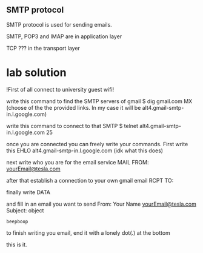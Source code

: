 ## SMTP protocol

SMTP protocol is used for sending emails. 

SMTP, POP3 and IMAP are in application layer 

TCP ??? in the transport layer

# lab solution 

!First of all connect to university guest wifi!

write this command to find the SMTP servers of gmail
    $ dig gmail.com MX
    (choose of the the provided links. In my case it will be alt4.gmail-smtp-in.l.google.com)

write this command to connect to that SMTP
    $ telnet alt4.gmail-smtp-in.l.google.com 25

once you are connected you can freely write your commands. First write this 
    EHLO alt4.gmail-smtp-in.l.google.com
    (idk what this does)
    
next write who you are for the email service
    MAIL FROM: <yourEmail@tesla.com>

after that establish a connection to your own gmail email
    RCPT TO: <your gmail>

finally write 
    DATA

and fill in an email you want to send
    From: Your Name <yourEmail@tesla.com>
    Subject: object
    
    beepboop
    
to finish writing you email, end it with a lonely dot(.) at the bottom

this is it.
